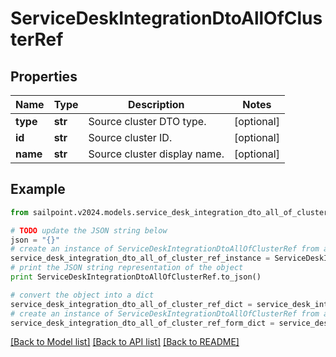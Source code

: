 # ServiceDeskIntegrationDtoAllOfClusterRef


## Properties

Name | Type | Description | Notes
------------ | ------------- | ------------- | -------------
**type** | **str** | Source cluster DTO type. | [optional] 
**id** | **str** | Source cluster ID. | [optional] 
**name** | **str** | Source cluster display name. | [optional] 

## Example

```python
from sailpoint.v2024.models.service_desk_integration_dto_all_of_cluster_ref import ServiceDeskIntegrationDtoAllOfClusterRef

# TODO update the JSON string below
json = "{}"
# create an instance of ServiceDeskIntegrationDtoAllOfClusterRef from a JSON string
service_desk_integration_dto_all_of_cluster_ref_instance = ServiceDeskIntegrationDtoAllOfClusterRef.from_json(json)
# print the JSON string representation of the object
print ServiceDeskIntegrationDtoAllOfClusterRef.to_json()

# convert the object into a dict
service_desk_integration_dto_all_of_cluster_ref_dict = service_desk_integration_dto_all_of_cluster_ref_instance.to_dict()
# create an instance of ServiceDeskIntegrationDtoAllOfClusterRef from a dict
service_desk_integration_dto_all_of_cluster_ref_form_dict = service_desk_integration_dto_all_of_cluster_ref.from_dict(service_desk_integration_dto_all_of_cluster_ref_dict)
```
[[Back to Model list]](../README.md#documentation-for-models) [[Back to API list]](../README.md#documentation-for-api-endpoints) [[Back to README]](../README.md)


